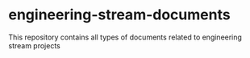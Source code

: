 # engineering-stream-documents
This repository contains all types of documents related to engineering stream projects
